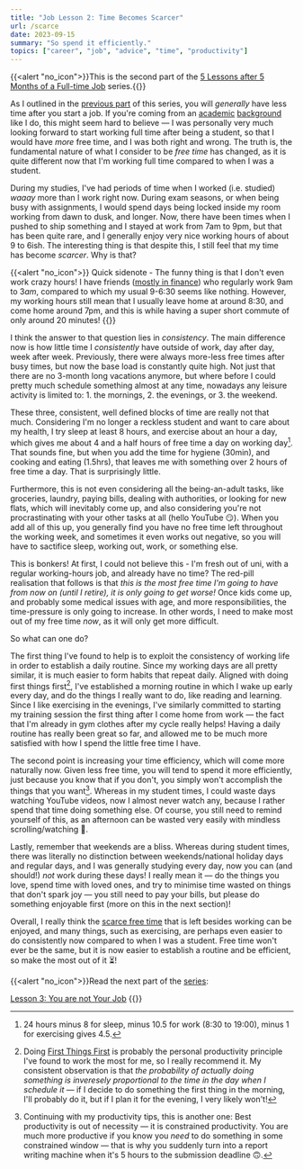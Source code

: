 ```yaml
---
title: "Job Lesson 2: Time Becomes Scarcer"
url: /scarce
date: 2023-09-15
summary: "So spend it efficiently."
topics: ["career", "job", "advice", "time", "productivity"]
---
```


{{<alert   "no_icon">}}This is the second part of the [5 Lessons after 5 Months of a Full-time Job](/job) series.{{</alert>}}

As I outlined in the [previous part](/expensive) of this series, you will _generally_ have less time after you start a job. If you're coming from an [academic](https://www.quora.com/Is-going-through-the-International-Baccalaureate-IB-program-worth-it) [background](https://www.thestudentroom.co.uk/showthread.php?t=445866) like I do, this might seem hard to believe — I was personally very much looking forward to start working full time after being a student, so that I would have _more_ free time, and I was both right and wrong. The truth is, the fundamental nature of what I consider to be _free time_ has changed, as it is quite different now that I'm working full time compared to when I was a student.

During my studies, I've had periods of time when I worked (i.e. studied) _waaay_ more than I work right now. During exam seasons, or when being busy with assignments, I would spend days being locked inside my room working from dawn to dusk, and longer. Now, there have been times when I pushed to ship something and I stayed at work from 7am to 9pm, but that has been quite rare, and I generally enjoy very nice working hours of about 9 to 6ish. The interesting thing is that despite this, I still feel that my time has become _scarcer_. Why is that?

{{<alert   "no_icon">}} Quick sidenote - The funny thing is that I don't even work crazy hours! I have friends ([mostly in finance](https://www.theguardian.com/business/2021/mar/18/group-of-junior-bankers-at-goldman-sachs-claim-inhumane-work-conditions)) who regularly work 9am to 3*am*, compared to which my usual 9-6:30 seems like nothing. However, my working hours still mean that I usually leave home at around 8:30, and come home around 7pm, and this is while having a super short commute of only around 20 minutes! {{</alert>}}

I think the answer to that question lies in _consistency_. The main difference now is how little time I _consistently_ have outside of work, day after day, week after week. Previously, there were always more-less free times after busy times, but now the base load is constantly quite high. Not just that there are no 3-month long vacations anymore, but where before I could pretty much schedule something almost at any time, nowadays any leisure activity is limited to: 1. the mornings, 2. the evenings, or 3. the weekend.

These three, consistent, well defined blocks of time are really not that much. Considering I'm no longer a reckless student and want to care about my health<!--TODO: link outlive summary once it is out -->, I try sleep at least 8 hours, and exercise about an hour a day, which gives me about 4 and a half hours of free time a day on working day[^2]. That sounds fine, but when you add the time for hygiene (30min), and cooking and eating (1.5hrs), that leaves me with something over 2 hours of free time a day. That is surprisingly little.

Furthermore, this is not even considering all the being-an-adult tasks, like groceries, laundry, paying bills, dealing with authorities, or looking for new flats, which will inevitably come up, and also considering you're not procrastinating with your other tasks at all (hello YouTube 😏). When you add all of this up, you generally find you have no free time left throughout the working week, and sometimes it even works out negative, so you will have to sactifice sleep, working out, work, or something else.

This is bonkers! At first, I could not believe this - I'm fresh out of uni, with a regular working-hours job, and already have no time? The red-pill realisation that follows is that _this is the most free time I'm going to have from now on (until I retire), it is only going to get worse!_ Once kids come up, and probably some medical issues with age, and more responsibilities, the time-pressure is only going to increase. In other words, I need to make most out of my free time _now_, as it will only get more difficult.

So what can one do?

The first thing I've found to help is to exploit the consistency of working life in order to establish a daily routine. Since my working days are all pretty similar, it is much easier to form habits that repeat daily. Aligned with doing first things first[^3], I've established a morning routine in which I wake up early every day, and do the things I really want to do, like reading and learning. Since I like exercising in the evenings, I've similarly committed to starting my training session the first thing after I come home from work — the fact that I'm already in gym clothes after my cycle really helps! Having a daily routine has really been great so far, and allowed me to be much more satisfied with how I spend the little free time I have.

The second point is increasing your time efficiency, which will come more naturally now. Given less free time, you will tend to spend it more efficiently, just because you know that if you don't, you simply won't accomplish the things that you want[^4]. Whereas in my student times, I could waste days watching YouTube videos, now I almost never watch any, because I rather spend that time doing something else. Of course, you still need to remind yourself of this, as an afternoon can be wasted very easily with mindless scrolling/watching 🥲.

Lastly, remember that weekends are a bliss. Whereas during student times, there was literally no distinction between weekends/national holiday days and regular days, and I was generally studying every day, now you can (and should!) _not_ work during these days! I really mean it —  do the things you love, spend time with loved ones, and try to minimise time wasted on things that don't spark joy — you still need to pay your bills, but please do something enjoyable first (more on this in the next section)!

Overall, I really think the [scarce free time](https://waitbutwhy.com/2014/05/life-weeks.html) that is left besides working can be enjoyed, and many things, such as exercising, are perhaps even easier to do consistently now compared to when I was a student. Free time won't ever be the same, but it is now easier to establish a routine and be efficient, so make the most out of it ⏳!

{{<alert   "no_icon">}}Read the next part of the [series](/job):

[Lesson 3: You are not Your Job](/notjob)
{{</alert>}}


[^2]: 24 hours minus 8 for sleep, minus 10.5 for work (8:30 to 19:00), minus 1 for exercising gives 4.5.

[^3]: Doing [First Things First](https://www.youtube.com/watch?v=zV3gMTOEWt8) is probably the personal productivity principle I've found to work the most for me, so I really recommend it. My consistent observation is that _the probability of actually doing something is inveresely proportional to the time in the day when I schedule it_ — if I decide to do something the first thing in the morning, I'll probably do it, but if I plan it for the evening, I very likely won't!

[^4]: Continuing with my productivity tips, this is another one: Best productivity is out of necessity — it is constrained productivity. You are much more productive if you know you _need_ to do something in some constrained window — that is why you suddenly turn into a report writing machine when it's 5 hours to the submission deadline 🙃.